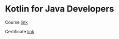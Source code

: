 # Kotlin for Java Developers
Course [link](https://www.coursera.org/learn/robotics-flight)

Certificate [link](./Robotics%20-%20Aerial%20Robotics.pdf)
